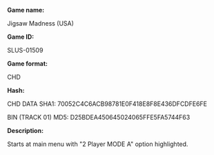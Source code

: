 **Game name:**

Jigsaw Madness (USA)

**Game ID:**

SLUS-01509

**Game format:**

CHD

**Hash:**

CHD DATA SHA1: 70052C4C6ACB98781E0F418E8F8E436DFCDFE6FE

BIN (TRACK 01) MD5: D25BDEA450645024065FFE5FA5744F63

**Description:**

Starts at main menu with "2 Player MODE A" option highlighted.